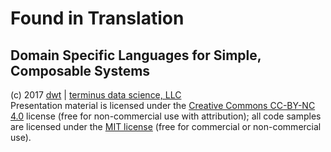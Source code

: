 # Found in Translation
## Domain Specific Languages for Simple, Composable Systems

(c) 2017 [dwt](https://github.com/derrickturk) | [terminus data science, LLC](https://www.terminusdatascience.com)  
Presentation material is licensed under the [Creative Commons CC-BY-NC 4.0](https://creativecommons.org/licenses/by-nc/4.0/) license (free for non-commercial use with attribution); all code samples are licensed under the [MIT license](https://opensource.org/licenses/MIT) (free for commercial or non-commercial use).  
